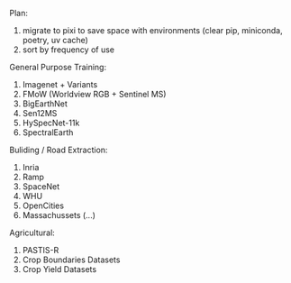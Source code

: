 Plan:
  1. migrate to pixi to save space with environments (clear pip, miniconda, poetry, uv cache)
  2. sort by frequency of use

General Purpose Training:
  1. Imagenet + Variants 
  2. FMoW (Worldview RGB + Sentinel MS)
  3. BigEarthNet
  4. Sen12MS
  5. HySpecNet-11k
  6. SpectralEarth

Buliding / Road Extraction:
  1. Inria
  2. Ramp
  3. SpaceNet
  4. WHU
  5. OpenCities
  6. Massachussets
  (...)

Agricultural:
  1. PASTIS-R
  2. Crop Boundaries Datasets
  3. Crop Yield Datasets